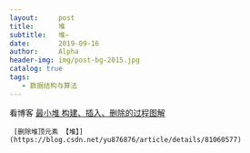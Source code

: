 ```yaml
---
layout:     post
title:      堆
subtitle:   堆~ 
date:       2019-09-16
author:     Alpha
header-img: img/post-bg-2015.jpg
catalog: true
tags:
   - 数据结构与算法
---
```






看博客   [最小堆 构建、插入、删除的过程图解](https://blog.csdn.net/hrn1216/article/details/51465270)

	 [删除堆顶元素 【堆】](https://blog.csdn.net/yu876876/article/details/81060577)
